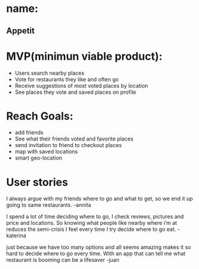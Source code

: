 
<h1>name:</h1> <h2> Appetit</h2>
<h1>MVP(minimun viable product):</h1>
<ul>
<li>Users search nearby places</li>
<li>Vote for restaurants they like and often go </li>
<li>Receive suggestions of most voted places by location</li>
<li>See places they vote and saved places on profile </li>
</ul>


<h1>Reach Goals:</h1>
<ul>
<li>add friends </li>
<li>See what their friends voted and favorite places </li>
<li>send invitation to friend to checkout places </li>
<li>map with saved locations </li>
<li>smart geo-location</li>
</ul>

<h1>User stories</h1>

<p>I always argue with my friends where to go and what to get, so we end it up going to same restaurants.
-annita </p>

<p>I spend a lot of time deciding where to go, I check reviews, pictures and price and locations. So knowing what people like nearby where i’m at reduces the semi-crisis I feel every time I try decide where to go eat.
-katerina </p>

<p>just because we have too many options and all seems amazing makes it so hard to decide where to go every time. With an app that can tell me what restaurant is booming can be a lifesaver 
-juan<p>





